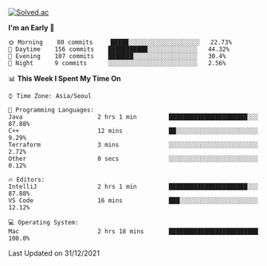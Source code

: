 [![Solved.ac](http://mazassumnida.wtf/api/v2/generate_badge?boj=kuckjwi)](https://solved.ac/kuckjwi)
<!--START_SECTION:waka-->
**I'm an Early 🐤** 

```text
🌞 Morning    80 commits     █████░░░░░░░░░░░░░░░░░░░░   22.73% 
🌆 Daytime    156 commits    ███████████░░░░░░░░░░░░░░   44.32% 
🌃 Evening    107 commits    ███████░░░░░░░░░░░░░░░░░░   30.4% 
🌙 Night      9 commits      ░░░░░░░░░░░░░░░░░░░░░░░░░   2.56%

```


📊 **This Week I Spent My Time On** 

```text
⌚︎ Time Zone: Asia/Seoul

💬 Programming Languages: 
Java                     2 hrs 1 min         ██████████████████████░░░   87.88% 
C++                      12 mins             ██░░░░░░░░░░░░░░░░░░░░░░░   9.29% 
Terraform                3 mins              ░░░░░░░░░░░░░░░░░░░░░░░░░   2.72% 
Other                    0 secs              ░░░░░░░░░░░░░░░░░░░░░░░░░   0.12%

🔥 Editors: 
IntelliJ                 2 hrs 1 min         ██████████████████████░░░   87.88% 
VS Code                  16 mins             ███░░░░░░░░░░░░░░░░░░░░░░   12.12%

💻 Operating System: 
Mac                      2 hrs 18 mins       █████████████████████████   100.0%

```


 Last Updated on 31/12/2021
<!--END_SECTION:waka-->
